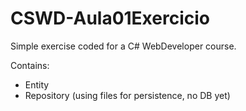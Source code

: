 # CSWD-Aula01Exercicio

Simple exercise coded for a C# WebDeveloper course.

Contains:
* Entity
* Repository (using files for persistence, no DB yet)
